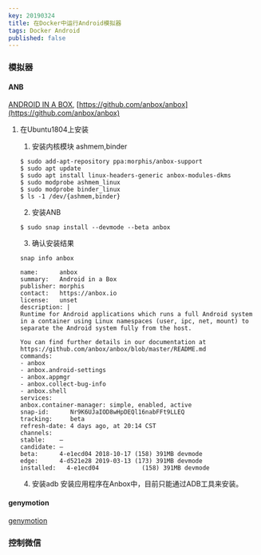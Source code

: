 ```yaml
---
key: 20190324
title: 在Docker中运行Android模拟器
tags: Docker Android
published: false
---
```


### 模拟器
#### ANB
[ANDROID IN A BOX](https://anbox.io/), [https://github.com/anbox/anbox](https://github.com/anbox/anbox)

1. 在Ubuntu1804上安装
    1. 安装内核模块 ashmem,binder
    ```
    $ sudo add-apt-repository ppa:morphis/anbox-support
    $ sudo apt update
    $ sudo apt install linux-headers-generic anbox-modules-dkms
    $ sudo modprobe ashmem_linux
    $ sudo modprobe binder_linux
    $ ls -1 /dev/{ashmem,binder}
    ```

    2. 安装ANB
    ```
    $ sudo snap install --devmode --beta anbox
    ```

    3. 确认安装结果
    ```
    snap info anbox

    name:      anbox
    summary:   Android in a Box
    publisher: morphis
    contact:   https://anbox.io
    license:   unset
    description: |
    Runtime for Android applications which runs a full Android system
    in a container using Linux namespaces (user, ipc, net, mount) to
    separate the Android system fully from the host.

    You can find further details in our documentation at
    https://github.com/anbox/anbox/blob/master/README.md
    commands:
    - anbox
    - anbox.android-settings
    - anbox.appmgr
    - anbox.collect-bug-info
    - anbox.shell
    services:
    anbox.container-manager: simple, enabled, active
    snap-id:      Nr9K6UJaIOD8wHpDEQl16nabFFt9LLEQ
    tracking:     beta
    refresh-date: 4 days ago, at 20:14 CST
    channels:
    stable:    –
    candidate: –
    beta:      4-e1ecd04 2018-10-17 (158) 391MB devmode
    edge:      4-d521e28 2019-03-13 (173) 391MB devmode
    installed:   4-e1ecd04            (158) 391MB devmode

    ```

    4. 安装adb
    安装应用程序在Anbox中，目前只能通过ADB工具来安装。
    

#### genymotion
[genymotion](https://www.genymotion.com/)


### 控制微信

